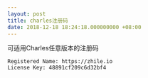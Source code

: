 ```yaml
---
layout: post
title: charles注册码
date: 2018-12-18 18:24:18.000000000 +08:00
---
```


可适用Charles任意版本的注册码
```
Registered Name: https://zhile.io
License Key: 48891cf209c6d32bf4
```
